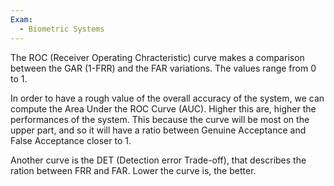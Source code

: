 ```yaml
---
Exam:
  - Biometric Systems
---
```

The ROC (Receiver Operating Chracteristic) curve makes a comparison between the GAR (1-FRR) and the FAR variations. The values range from 0 to 1.

In order to have a rough value of the overall accuracy of the system, we can compute the Area Under the ROC Curve (AUC). Higher this are, higher the performances of the system. This because the curve will be most on the upper part, and so it will have a ratio between Genuine Acceptance and False Acceptance closer to 1.

Another curve is the DET (Detection error Trade-off), that describes the ration between FRR and FAR. Lower the curve is, the better.